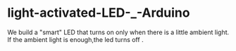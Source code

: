 light-activated-LED-_-Arduino
=============================

We build a "smart" LED that turns on only when there is a little ambient light.
If the ambient light is enough,the led turns off .
